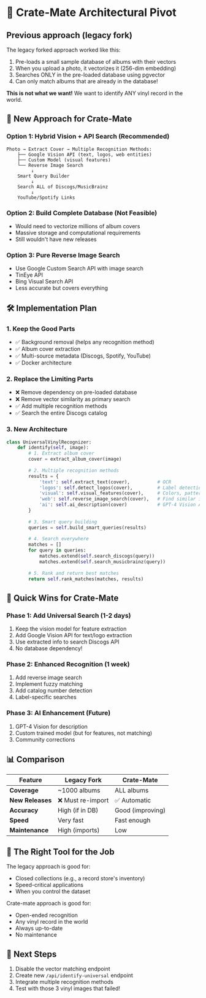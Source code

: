 # 🔄 Crate-Mate Architectural Pivot

## Previous approach (legacy fork)

The legacy forked approach worked like this:
1. Pre-loads a small sample database of albums with their vectors
2. When you upload a photo, it vectorizes it (256-dim embedding)
3. Searches ONLY in the pre-loaded database using pgvector
4. Can only match albums that are already in the database!

**This is not what we want!** We want to identify ANY vinyl record in the world.

## 🎯 New Approach for Crate-Mate

### Option 1: Hybrid Vision + API Search (Recommended)
```
Photo → Extract Cover → Multiple Recognition Methods:
    ├── Google Vision API (text, logos, web entities)
    ├── Custom Model (visual features)
    └── Reverse Image Search
         ↓
    Smart Query Builder
         ↓
    Search ALL of Discogs/MusicBrainz
         ↓
    YouTube/Spotify Links
```

### Option 2: Build Complete Database (Not Feasible)
- Would need to vectorize millions of album covers
- Massive storage and computational requirements
- Still wouldn't have new releases

### Option 3: Pure Reverse Image Search
- Use Google Custom Search API with image search
- TinEye API
- Bing Visual Search API
- Less accurate but covers everything

## 🛠️ Implementation Plan

### 1. Keep the Good Parts
- ✅ Background removal (helps any recognition method)
- ✅ Album cover extraction
- ✅ Multi-source metadata (Discogs, Spotify, YouTube)
- ✅ Docker architecture

### 2. Replace the Limiting Parts
- ❌ Remove dependency on pre-loaded database
- ❌ Remove vector similarity as primary search
- ✅ Add multiple recognition methods
- ✅ Search the entire Discogs catalog

### 3. New Architecture

```python
class UniversalVinylRecognizer:
    def identify(self, image):
        # 1. Extract album cover
        cover = extract_album_cover(image)
        
        # 2. Multiple recognition methods
        results = {
            'text': self.extract_text(cover),          # OCR
            'logos': self.detect_logos(cover),         # Label detection
            'visual': self.visual_features(cover),     # Colors, patterns
            'web': self.reverse_image_search(cover),   # Find similar images
            'ai': self.ai_description(cover)           # GPT-4 Vision API
        }
        
        # 3. Smart query building
        queries = self.build_smart_queries(results)
        
        # 4. Search everywhere
        matches = []
        for query in queries:
            matches.extend(self.search_discogs(query))
            matches.extend(self.search_musicbrainz(query))
        
        # 5. Rank and return best matches
        return self.rank_matches(matches, results)
```

## 🚀 Quick Wins for Crate-Mate

### Phase 1: Add Universal Search (1-2 days)
1. Keep the vision model for feature extraction
2. Add Google Vision API for text/logo extraction
3. Use extracted info to search Discogs API
4. No database dependency!

### Phase 2: Enhanced Recognition (1 week)
1. Add reverse image search
2. Implement fuzzy matching
3. Add catalog number detection
4. Label-specific searches

### Phase 3: AI Enhancement (Future)
1. GPT-4 Vision for description
2. Custom trained model (but for features, not matching)
3. Community corrections

## 📊 Comparison

| Feature | Legacy Fork | Crate-Mate |
|---------|-----------|-----------------|
| **Coverage** | ~1000 albums | ALL albums |
| **New Releases** | ❌ Must re-import | ✅ Automatic |
| **Accuracy** | High (if in DB) | Good (improving) |
| **Speed** | Very fast | Fast enough |
| **Maintenance** | High (imports) | Low |

## 🎯 The Right Tool for the Job

The legacy approach is good for:
- Closed collections (e.g., a record store's inventory)
- Speed-critical applications
- When you control the dataset

Crate-mate approach is good for:
- Open-ended recognition
- Any vinyl record in the world
- Always up-to-date
- No maintenance

## 🔨 Next Steps

1. Disable the vector matching endpoint
2. Create new `/api/identify-universal` endpoint
3. Integrate multiple recognition methods
4. Test with those 3 vinyl images that failed!
